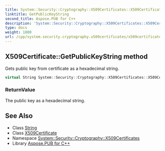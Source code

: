 ```yaml
---
title: System::Security::Cryptography::X509Certificates::X509Certificate::GetPublicKeyString method
linktitle: GetPublicKeyString
second_title: Aspose.PUB for C++
description: 'System::Security::Cryptography::X509Certificates::X509Certificate::GetPublicKeyString method. Gets public key from certificate as a hexadecimal string in C++.'
type: docs
weight: 1800
url: /cpp/system.security.cryptography.x509certificates/x509certificate/getpublickeystring/
---
```

## X509Certificate::GetPublicKeyString method


Gets public key from certificate as a hexadecimal string.

```cpp
virtual String System::Security::Cryptography::X509Certificates::X509Certificate::GetPublicKeyString() const
```


### ReturnValue

The public key as a hexadecimal string.

## See Also

* Class [String](../../../system/string/)
* Class [X509Certificate](../)
* Namespace [System::Security::Cryptography::X509Certificates](../../)
* Library [Aspose.PUB for C++](../../../)
